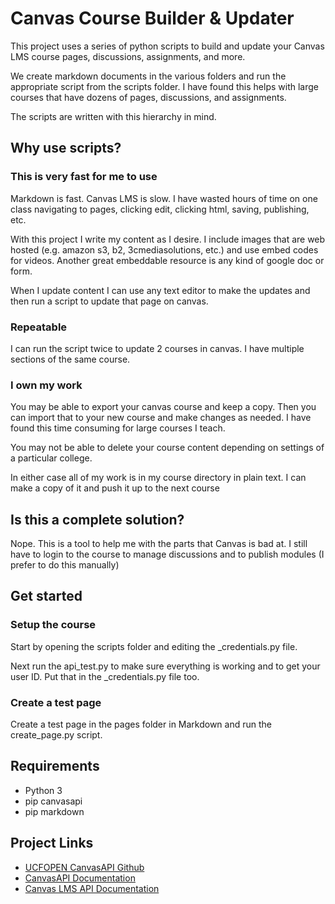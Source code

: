 # Canvas Course Builder & Updater

This project uses a series of python scripts to build and update your Canvas LMS course pages, discussions, assignments, and more.

We create markdown documents in the various folders and run the appropriate script from the scripts folder. I have found this helps with large courses that have dozens of pages, discussions, and assignments.

The scripts are written with this hierarchy in mind.

## Why use scripts?

### This is very fast for me to use

Markdown is fast. Canvas LMS is slow. I have wasted hours of time on one class navigating to pages, clicking edit, clicking html, saving, publishing, etc.

With this project I write my content as I desire. I include images that are web hosted (e.g. amazon s3, b2, 3cmediasolutions, etc.) and use embed codes for videos. Another great embeddable resource is any kind of google doc or form.

When I update content I can use any text editor to make the updates and then run a script to update that page on canvas.

### Repeatable

I can run the script twice to update 2 courses in canvas. I have multiple sections of the same course.

### I own my work 

You may be able to export your canvas course and keep a copy. Then you can import that to your new course and make changes as needed. I have found this time consuming for large courses I teach. 

You may not be able to delete your course content depending on settings of a particular college.

In either case all of my work is in my course directory in plain text. I can make a copy of it and push it up to the next course

## Is this a complete solution?

Nope. This is a tool to help me with the parts that Canvas is bad at. I still have to login to the course to manage discussions and to publish modules (I prefer to do this manually)

## Get started

### Setup the course

Start by opening the scripts folder and editing the _credentials.py file.

Next run the api_test.py to make sure everything is working and to get your user ID. Put that in the _credentials.py file too.

### Create a test page

Create a test page in the pages folder in Markdown and run the create_page.py script.

## Requirements

* Python 3
* pip canvasapi
* pip markdown

## Project Links

* [UCFOPEN CanvasAPI Github](https://github.com/ucfopen/canvasapi)
* [CanvasAPI Documentation](https://canvasapi.readthedocs.io/en/stable/getting-started.html)
* [Canvas LMS API Documentation](https://canvas.instructure.com/doc/api/index.html)
